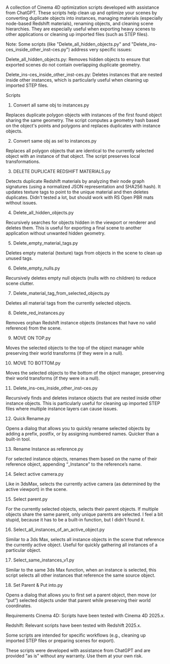 A collection of Cinema 4D optimization scripts developed with assistance from ChatGPT. These scripts help clean up and optimize your scenes by converting duplicate objects into instances, managing materials (especially node-based Redshift materials), renaming objects, and cleaning scene hierarchies. They are especially useful when exporting heavy scenes to other applications or cleaning up imported files (such as STEP files).

Note: Some scripts (like "Delete_all_hidden_objects.py" and "Delete_ins-ces_inside_other_inst-ces.py") address very specific issues:

Delete_all_hidden_objects.py: Removes hidden objects to ensure that exported scenes do not contain overlapping duplicate geometry.

Delete_ins-ces_inside_other_inst-ces.py: Deletes instances that are nested inside other instances, which is particularly useful when cleaning up imported STEP files.

Scripts

1. Convert all same obj to instances.py
   
Replaces duplicate polygon objects with instances of the first found object sharing the same geometry. The script computes a geometry hash based on the object's points and polygons and replaces duplicates with instance objects.

2. Convert same obj as sel to instances.py
   
Replaces all polygon objects that are identical to the currently selected object with an instance of that object. The script preserves local transformations.

3. DELETE DUPLICATE REDSHIFT MATERIALS.py
   
Detects duplicate Redshift materials by analyzing their node graph signatures (using a normalized JSON representation and SHA256 hash). It updates texture tags to point to the unique material and then deletes duplicates. Didn't tested a lot, but should work with RS Open PBR mats without issues.

4. Delete_all_hidden_objects.py
   
Recursively searches for objects hidden in the viewport or renderer and deletes them. This is useful for exporting a final scene to another application without unwanted hidden geometry.

5. Delete_empty_material_tags.py
    
Deletes empty material (texture) tags from objects in the scene to clean up unused tags.

6. Delete_empty_nulls.py
    
Recursively deletes empty null objects (nulls with no children) to reduce scene clutter.

7. Delete_material_tag_from_selected_objects.py
    
Deletes all material tags from the currently selected objects.

8. Delete_red_instances.py
    
Removes orphan Redshift instance objects (instances that have no valid reference) from the scene.

9. MOVE ON TOP.py
    
Moves the selected objects to the top of the object manager while preserving their world transforms (if they were in a null).

10. MOVE TO BOTTOM.py
    
Moves the selected objects to the bottom of the object manager, preserving their world transforms (if they were in a null).

11. Delete_ins-ces_inside_other_inst-ces.py
    
Recursively finds and deletes instance objects that are nested inside other instance objects. This is particularly useful for cleaning up imported STEP files where multiple instance layers can cause issues.

12. Quick Rename.py
    
Opens a dialog that allows you to quickly rename selected objects by adding a prefix, postfix, or by assigning numbered names. Quicker than a built-in tool.

13. Rename Instance as reference.py
    
For selected instance objects, renames them based on the name of their reference object, appending “_Instance” to the reference’s name.

14. Select active camera.py
    
Like in 3dsMax, selects the currently active camera (as determined by the active viewport) in the scene. 

15. Select parent.py
    
For the currently selected objects, selects their parent objects. If multiple objects share the same parent, only unique parents are selected. I feel a bit stupid, because it has to be a built-in function, but I didn't found it.

16. Select_all_instances_of_an_active_object.py
    
Similar to a 3ds Max, selects all instance objects in the scene that reference the currently active object. Useful for quickly gathering all instances of a particular object.

17. Select_same_instances_v1.py
    
Similar to the same 3ds Max function, when an instance is selected, this script selects all other instances that reference the same source object.

18. Set Parent & Put into.py
    
Opens a dialog that allows you to first set a parent object, then move (or “put”) selected objects under that parent while preserving their world coordinates.



Requirements
Cinema 4D: Scripts have been tested with Cinema 4D 2025.x.

Redshift: Relevant scripts have been tested with Redshift 2025.x.

Some scripts are intended for specific workflows (e.g., cleaning up imported STEP files or preparing scenes for export).

These scripts were developed with assistance from ChatGPT and are provided "as is" without any warranty. Use them at your own risk.

